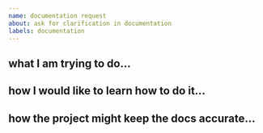 ```yaml
---
name: documentation request
about: ask for clarification in documentation
labels: documentation
---
```


<!--
    welcome! before creating a new issue, please look for relevant issues, documentation,
    pull requests, and discussions.
-->

## what I am trying to do...

<!-- describe what you are trying to do, and how the current docs aren't helping you achieve it-->

## how I would like to learn how to do it...

<!-- describe what would help you understand what you are trying to do, e.g. tutorials, code comments, screencasts, etc. -->

## how the project might keep the docs accurate...

<!-- describe how this documentation can be kept up-to-date: testing, link checking, etc. -->
